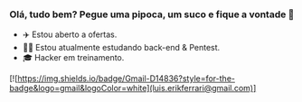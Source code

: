 ### Olá, tudo bem? Pegue uma pipoca, um suco e fique a vontade 👋

- ✈️ Estou aberto a ofertas.
- 👨‍💻 Estou atualmente estudando back-end & Pentest.
- 🎓 Hacker em treinamento.

[![https://img.shields.io/badge/Gmail-D14836?style=for-the-badge&logo=gmail&logoColor=white](luis.erikferrari@gmail.com)]

  
